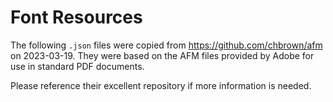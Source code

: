 # Font Resources

The following `.json` files were copied from <https://github.com/chbrown/afm> on 2023-03-19.
They were based on the AFM files provided by Adobe for use in standard PDF documents.

Please reference their excellent repository if more information is needed.
